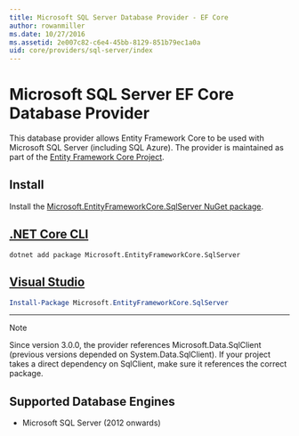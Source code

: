```yaml
---
title: Microsoft SQL Server Database Provider - EF Core
author: rowanmiller
ms.date: 10/27/2016
ms.assetid: 2e007c82-c6e4-45bb-8129-851b79ec1a0a
uid: core/providers/sql-server/index
---
```

# Microsoft SQL Server EF Core Database Provider

This database provider allows Entity Framework Core to be used with Microsoft SQL Server (including SQL Azure). The provider is maintained as part of the [Entity Framework Core Project](https://github.com/aspnet/EntityFrameworkCore).

## Install

Install the [Microsoft.EntityFrameworkCore.SqlServer NuGet package](https://www.nuget.org/packages/Microsoft.EntityFrameworkCore.SqlServer/).

## [.NET Core CLI](#tab/dotnet-core-cli)

``` console
dotnet add package Microsoft.EntityFrameworkCore.SqlServer
```

## [Visual Studio](#tab/vs)

``` powershell
Install-Package Microsoft.EntityFrameworkCore.SqlServer
```

***

> [!NOTE]
> Since version 3.0.0, the provider references Microsoft.Data.SqlClient (previous versions depended on System.Data.SqlClient). If your project takes a direct dependency on SqlClient, make sure it references the correct package.

## Supported Database Engines

* Microsoft SQL Server (2012 onwards)
